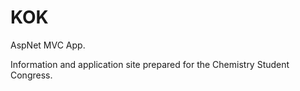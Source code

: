 # KOK
AspNet MVC App.

Information and application site prepared for the Chemistry Student Congress.